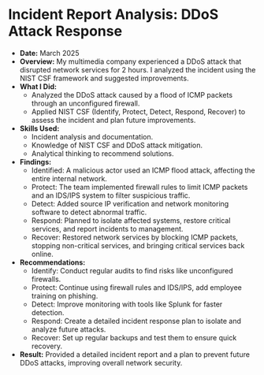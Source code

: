 # Incident Report Analysis: DDoS Attack Response
- **Date:** March 2025
- **Overview:** My multimedia company experienced a DDoS attack that disrupted network services for 2 hours. I analyzed the incident using the NIST CSF framework and suggested improvements.
- **What I Did:**
  - Analyzed the DDoS attack caused by a flood of ICMP packets through an unconfigured firewall.
  - Applied NIST CSF (Identify, Protect, Detect, Respond, Recover) to assess the incident and plan future improvements.
- **Skills Used:**
  - Incident analysis and documentation.
  - Knowledge of NIST CSF and DDoS attack mitigation.
  - Analytical thinking to recommend solutions.
- **Findings:**
  - Identified: A malicious actor used an ICMP flood attack, affecting the entire internal network.
  - Protect: The team implemented firewall rules to limit ICMP packets and an IDS/IPS system to filter suspicious traffic.
  - Detect: Added source IP verification and network monitoring software to detect abnormal traffic.
  - Respond: Planned to isolate affected systems, restore critical services, and report incidents to management.
  - Recover: Restored network services by blocking ICMP packets, stopping non-critical services, and bringing critical services back online.
- **Recommendations:**
  - Identify: Conduct regular audits to find risks like unconfigured firewalls.
  - Protect: Continue using firewall rules and IDS/IPS, add employee training on phishing.
  - Detect: Improve monitoring with tools like Splunk for faster detection.
  - Respond: Create a detailed incident response plan to isolate and analyze future attacks.
  - Recover: Set up regular backups and test them to ensure quick recovery.
- **Result:** Provided a detailed incident report and a plan to prevent future DDoS attacks, improving overall network security.
